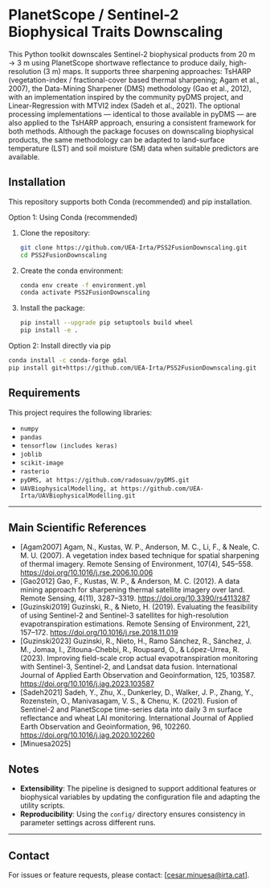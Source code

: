 # PlanetScope / Sentinel-2 Biophysical Traits Downscaling

This Python toolkit downscales Sentinel-2 biophysical products from 20 m → 3 m using PlanetScope shortwave reflectance to produce daily, high-resolution (3 m) maps. It supports three sharpening approaches: TsHARP (vegetation-index / fractional-cover based thermal sharpening; Agam et al., 2007), the Data-Mining Sharpener (DMS) methodology (Gao et al., 2012), with an implementation inspired by the community pyDMS project, and Linear-Regression with MTVI2 index (Sadeh et al., 2021). The optional processing implementations — identical to those available in pyDMS — are also applied to the TsHARP approach, ensuring a consistent framework for both methods. Although the package focuses on downscaling biophysical products, the same methodology can be adapted to land-surface temperature (LST) and soil moisture (SM) data when suitable predictors are available.

## Installation
This repository supports both Conda (recommended) and pip installation.

Option 1: Using Conda (recommended)
1. Clone the repository:
   ```bash
   git clone https://github.com/UEA-Irta/PSS2FusionDownscaling.git
   cd PSS2FusionDownscaling
   
2. Create the conda environment:
   ```bash
   conda env create -f environment.yml
   conda activate PSS2FusionDownscaling

3. Install the package:
   ```bash
   pip install --upgrade pip setuptools build wheel
   pip install -e .

Option 2: Install directly via pip
```bash
conda install -c conda-forge gdal
pip install git+https://github.com/UEA-Irta/PSS2FusionDownscaling.git
```

## Requirements

This project requires the following libraries:

- `numpy`
- `pandas`
- `tensorflow (includes keras)`
- `joblib`
- `scikit-image`
- `rasterio`
- `pyDMS, at https://github.com/radosuav/pyDMS.git`
- `UAVBiophysicalModelling, at https://github.com/UEA-Irta/UAVBiophysicalModelling.git`
---


## Main Scientific References

- [Agam2007] Agam, N., Kustas, W. P., Anderson, M. C., Li, F., & Neale, C. M. U. (2007). A vegetation index based technique for spatial sharpening of thermal imagery. Remote Sensing of Environment, 107(4), 545–558. https://doi.org/10.1016/j.rse.2006.10.006
- [Gao2012] Gao, F., Kustas, W. P., & Anderson, M. C. (2012). A data mining approach for sharpening thermal satellite imagery over land. Remote Sensing, 4(11), 3287–3319. https://doi.org/10.3390/rs4113287
- [Guzinski2019] Guzinski, R., & Nieto, H. (2019). Evaluating the feasibility of using Sentinel-2 and Sentinel-3 satellites for high-resolution evapotranspiration estimations. Remote Sensing of Environment, 221, 157–172. https://doi.org/10.1016/j.rse.2018.11.019
- [Guzinski2023] Guzinski, R., Nieto, H., Ramo Sánchez, R., Sánchez, J. M., Jomaa, I., Zitouna-Chebbi, R., Roupsard, O., & López-Urrea, R. (2023). Improving field-scale crop actual evapotranspiration monitoring with Sentinel-3, Sentinel-2, and Landsat data fusion. International Journal of Applied Earth Observation and Geoinformation, 125, 103587. https://doi.org/10.1016/j.jag.2023.103587
- [Sadeh2021] Sadeh, Y., Zhu, X., Dunkerley, D., Walker, J. P., Zhang, Y., Rozenstein, O., Manivasagam, V. S., & Chenu, K. (2021). Fusion of Sentinel-2 and PlanetScope time-series data into daily 3 m surface reflectance and wheat LAI monitoring. International Journal of Applied Earth Observation and Geoinformation, 96, 102260. https://doi.org/10.1016/j.jag.2020.102260
- [Minuesa2025] 

## Notes

- **Extensibility**: The pipeline is designed to support additional features or biophysical variables by updating the configuration file and adapting the utility scripts.
- **Reproducibility**: Using the `config/` directory ensures consistency in parameter settings across different runs.

---

## Contact

For issues or feature requests, please contact: [cesar.minuesa@irta.cat].